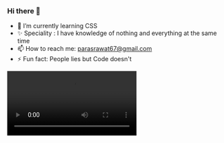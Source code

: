 

### Hi there 👋
- 🌱 I’m currently learning CSS
- ✨ Speciality : I have knowledge of nothing and everything at the same time
- 📫 How to reach me: parasrawat67@gmail.com
- ⚡ Fun fact: People lies but Code doesn't

<video src="https://user-images.githubusercontent.com/43989710/122663331-3c8c9a80-d1b7-11eb-9d23-feac455b4cea.mp4" data-canonical-src="https://user-images.githubusercontent.com/43989710/122663331-3c8c9a80-d1b7-11eb-9d23-feac455b4cea.mp4" controls="controls"  class="d-block rounded-bottom-2 width-fit" style="max-height:640px; width :auto;">
</video>

<!--
**parasrawat007/parasrawat007** is a ✨ _special_ ✨ repository because its `README.md` (this file) appears on your GitHub profile.

Here are some ideas to get you started:

- 🔭 I’m currently working on ...
- 🌱 I’m currently learning ...
- 👯 I’m looking to collaborate on ...
- 🤔 I’m looking for help with ...
- 💬 Ask me about ...
- 📫 How to reach me: ...
- 😄 Pronouns: ...
- ⚡ Fun fact: ...
-->
